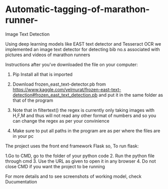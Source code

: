 # Automatic-tagging-of-marathon-runner-
Image Text Detection

Using deep learning models like EAST text detector and Tesseract OCR we implemented an image text detector for detecting bib no.s associated with pictures and videos of marathon runners


Instructions after you've downloaded the file on your computer:

1. Pip Install all that is imported

2. Download frozen_east_text-detector.pb from https://www.kaggle.com/yelmurat/frozen-east-text-detection#frozen_east_text_detection.pb and put it in the same folder as that of the  program

3. Note that in filtertext() the regex is currently only taking images with H,F,M and thus will not read any other format of numbers and so you can change the regex as per your convinience 

4. Make sure to put all paths in the program are as per where the files are in your pc

The project uses the front end framework Flask so, To run flask:

1.Go to CMD, go to the folder of your python code
2. Run the python file through cmd
3. Use the URL as given to open it in any browser
4. Do not close CMD if you want the project to be running

For more details and to see screenshots of working model, check Ducumentation
